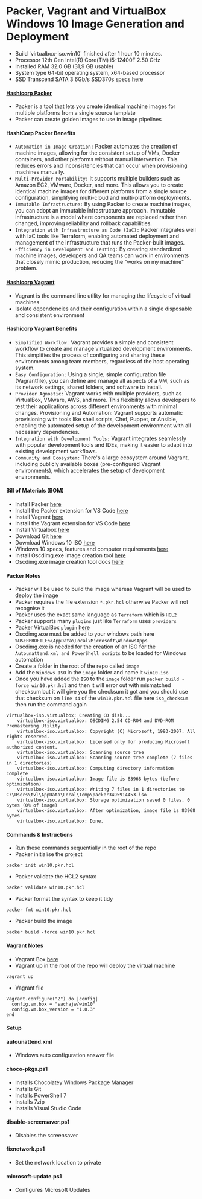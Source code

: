 # Packer, Vagrant and VirtualBox Windows 10 Image Generation and Deployment

- Build 'virtualbox-iso.win10' finished after 1 hour 10 minutes.
- Processor 12th Gen Intel(R) Core(TM) i5-12400F 2.50 GHz
- Installed RAM	32,0 GB (31,9 GB usable)
- System type	64-bit operating system, x64-based processor
- SSD Transcend SATA 3 6Gb/s SSD370s specs [here](https://www.transcend-info.com/Products/No-631)

#### [Hashicorp Packer](https://developer.hashicorp.com/packer)

- Packer is a tool that lets you create identical machine images for multiple platforms from a single source template
- Packer can create golden images to use in image pipelines

#### HashiCorp Packer Benefits

- `Automation in Image Creation:` Packer automates the creation of machine images, allowing for the consistent setup of VMs, Docker containers, and other platforms without manual intervention. This reduces errors and inconsistencies that can occur when provisioning machines manually.
- `Multi-Provider Portability:` It supports multiple builders such as Amazon EC2, VMware, Docker, and more. This allows you to create identical machine images for different platforms from a single source configuration, simplifying multi-cloud and multi-platform deployments.
- `Immutable Infrastructure:` By using Packer to create machine images, you can adopt an immutable infrastructure approach. Immutable infrastructure is a model where components are replaced rather than changed, improving reliability and rollback capabilities.
- `Integration with Infrastructure as Code (IaC):` Packer integrates well with IaC tools like Terraform, enabling automated deployment and management of the infrastructure that runs the Packer-built images.
- `Efficiency in Development and Testing:` By creating standardized machine images, developers and QA teams can work in environments that closely mimic production, reducing the "works on my machine" problem.

#### [Hashicorp Vagrant](https://developer.hashicorp.com/vagrant)

- Vagrant is the command line utility for managing the lifecycle of virtual machines
- Isolate dependencies and their configuration within a single disposable and consistent environment

#### Hashicorp Vagrant Benefits

- `Simplified Workflow:` Vagrant provides a simple and consistent workflow to create and manage virtualized development environments. This simplifies the process of configuring and sharing these environments among team members, regardless of the host operating system.
- `Easy Configuration:` Using a single, simple configuration file (Vagrantfile), you can define and manage all aspects of a VM, such as its network settings, shared folders, and software to install.
- `Provider Agnostic:` Vagrant works with multiple providers, such as VirtualBox, VMware, AWS, and more. This flexibility allows developers to test their applications across different environments with minimal changes.
Provisioning and Automation: Vagrant supports automatic provisioning with tools like shell scripts, Chef, Puppet, or Ansible, enabling the automated setup of the development environment with all necessary dependencies.
- `Integration with Development Tools:` Vagrant integrates seamlessly with popular development tools and IDEs, making it easier to adapt into existing development workflows.
- `Community and Ecosystem:` There's a large ecosystem around Vagrant, including publicly available boxes (pre-configured Vagrant environments), which accelerates the setup of development environments.

#### Bill of Materials (BOM)

- Install Packer [here](https://developer.hashicorp.com/packer/install)
- Install the Packer extension for VS Code [here](https://marketplace.visualstudio.com/items?itemName=4ops.packer)
- Install Vagrant [here](https://developer.hashicorp.com/vagrant/install?product_intent=vagrant)
- Install the Vagrant extension for VS Code [here](https://marketplace.visualstudio.com/items?itemName=marcostazi.VS-code-vagrantfile)
- Install Virtualbox [here](https://www.virtualbox.org/wiki/Downloads)
- Download Git [here](https://git-scm.com/downloads)
- Download Windows 10 ISO [here](https://www.microsoft.com/en-gb/software-download/windows10)
- Windows 10 specs, features and computer requirements [here](https://www.microsoft.com/en-us/windows/windows-10-specifications)
- Install Oscdimg.exe image creation tool [here](http://www.sevenforums.com/attachments/general-discussion/32382d1256189124-make-bootable-iso-student-d-l-oscdimg.zip)
- Oscdimg.exe image creation tool docs [here](https://learn.microsoft.com/en-us/previous-versions/windows/it-pro/windows-vista/cc749036(v=ws.10)?redirectedfrom=MSDN)

#### Packer Notes

- Packer will be used to build the image whereas Vagrant will be used to deploy the image
- Packer requires the file extension `*.pkr.hcl` otherwise Packer will not recognise it
- Packer uses the exact same language as `Terraform` which is `HCL2`
- Packer supports many `plugins` just like `Terraform` uses `providers`
- Packer VirtualBox `plugin` [here](https://https://developer.hashicorp.com/packer/integrations/hashicorp/virtualbox/latest/components/builder/iso)
- Oscdimg.exe must be added to your windows path here `%USERPROFILE%\AppData\Local\Microsoft\WindowsApps`
- Oscdimg.exe is needed for the creation of an ISO for the `Autounattend.xml and PowerShell scripts` to be loaded for Windows automation
- Create a folder in the root of the repo called `image`
- Add the `Windows ISO` in the `image` folder and name it `win10.iso`
- Once you have added the `ISO` to the `image` folder run `packer build -force win10.pkr.hcl` and then it will error out with mismatched checksum but it will give you the checksum it got and you should use that checksum on `line 44` of the `win10.pkr.hcl` file here `iso_checksum` then run the command again

```shell
virtualbox-iso.virtualbox: Creating CD disk...
    virtualbox-iso.virtualbox: OSCDIMG 2.54 CD-ROM and DVD-ROM Premastering Utility
    virtualbox-iso.virtualbox: Copyright (C) Microsoft, 1993-2007. All rights reserved.
    virtualbox-iso.virtualbox: Licensed only for producing Microsoft authorized content.
    virtualbox-iso.virtualbox: Scanning source tree
    virtualbox-iso.virtualbox: Scanning source tree complete (7 files in 1 directories)
    virtualbox-iso.virtualbox: Computing directory information complete
    virtualbox-iso.virtualbox: Image file is 83968 bytes (before optimization)
    virtualbox-iso.virtualbox: Writing 7 files in 1 directories to C:\Users\tvl\AppData\Local\Temp\packer3495914453.iso
    virtualbox-iso.virtualbox: Storage optimization saved 0 files, 0 bytes (0% of image)
    virtualbox-iso.virtualbox: After optimization, image file is 83968 bytes
    virtualbox-iso.virtualbox: Done.
```

#### Commands & Instructions

- Run these commands sequentially in the root of the repo
- Packer initialise the project

```shell
packer init win10.pkr.hcl
```

- Packer validate the HCL2 syntax

```shell
packer validate win10.pkr.hcl
```

- Packer format the syntax to keep it tidy

```shell
packer fmt win10.pkr.hcl
```

- Packer build the image

```shell
packer build -force win10.pkr.hcl
```

#### Vagrant Notes

- Vagrant Box [here](https://app.vagrantup.com/sachajw/boxes/win10)
- Vagrant up in the root of the repo will deploy the virtual machine

```shell
vagrant up
```

- Vagrant file

```shell
Vagrant.configure("2") do |config|
  config.vm.box = "sachajw/win10"
  config.vm.box_version = "1.0.3"
end
```

#### Setup

#### autounattend.xml

- Windows auto configuration answer file

#### choco-pkgs.ps1

- Installs Chocolatey Windows Package Manager
- Installs Git
- Installs PowerShell 7
- Installs 7zip
- Installs Visual Studio Code

#### disable-screensaver.ps1

- Disables the screensaver

#### fixnetwork.ps1

- Set the network location to private

#### microsoft-update.ps1

- Configures Microsoft Updates